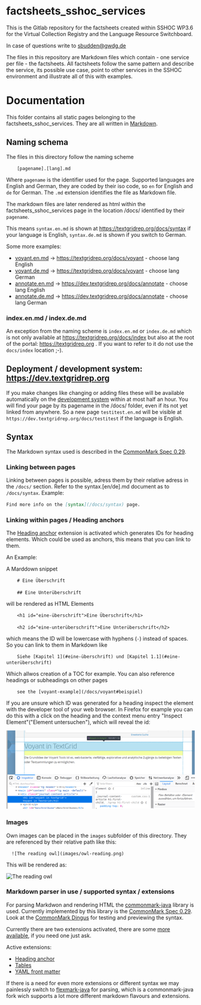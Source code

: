 # factsheets_sshoc_services

This is the Gitlab repository for the factsheets created within SSHOC WP3.6 for the Virtual Collection Registry and the Language Resource Switchboard.

In case of questions write to sbudden@gwdg.de

The files in this repository are Markdown files which contain - one service per file - the factsheets. All factsheets follow the same pattern and describe the service, its possible use case, point to other services in the SSHOC environment and illustrate all of this with examples.

# Documentation

This folder contains all static pages belonging to the factsheets_sshoc_services. They are all written in [Markdown](https://daringfireball.net/projects/markdown/).

## Naming schema

The files in this directory follow the naming scheme

        [pagename].[lang].md

Where `pagename` is the identifier used for the page. Supported languages are English and German, they are coded by their iso code, so `en` for English and `de` for German. The `.md` extension identifies the file as Markdown file.

The markdown files are later rendered as html within the factsheets_sshoc_services page in the location /docs/ identified by their `pagename`.

This means `syntax.en.md` is shown at <https://textgridrep.org/docs/syntax> if your language is English, `syntax.de.md` is shown if you switch to German.

Some more examples:
* [voyant.en.md](voyant.en.md) -> <https://textgridrep.org/docs/voyant> - choose lang English
* [voyant.de.md](voyant.de.md) -> <https://textgridrep.org/docs/voyant> - choose lang German
* [annotate.en.md](annotate.en.md) -> <https://dev.textgridrep.org/docs/annotate> - choose lang English
* [annotate.de.md](annotate.de.md) -> <https://dev.textgridrep.org/docs/annotate> - choose lang German

### index.en.md / index.de.md

An exception from the naming scheme is `index.en.md` or `index.de.md` which is not only available at <https://textgridrep.org/docs/index> but also at the root of the portal: <https://textgridrep.org> . If you want to refer to it do not use the `docs/index` location ;-).

## Deployment / development system: https://dev.textgridrep.org

If you make changes like changing or adding files these will be available automatically on the [development system](https://dev.textgridrep.org/) within at most half an hour. You will find your page by its pagename in the /docs/ folder, even if its not yet linked from anywhere. So a new page `testitest.en.md` will be visible at `https://dev.textgridrep.org/docs/testitest` if the language is English.

## Syntax

The Markdown syntax used is described in the [CommonMark Spec 0.29](https://spec.commonmark.org/0.29/).

### Linking between pages

Linking between pages is possible, adress them by their relative adress in the `/docs/` section. Refer to the syntax.[en/de].md document as to `/docs/syntax`. Example: 

```markdown
Find more info on the [syntax](/docs/syntax) page.
```
### Linking within pages / Heading anchors
The [Heading anchor](https://github.com/atlassian/commonmark-java#heading-anchor) extension is activated which generates IDs for heading elements. Which could be used as anchors, this means that you can link to them.

An Example:

A Marddown snippet

        # Eine Überschrift

        ## Eine Unterüberschrift 

will be rendered as HTML Elements

        <h1 id="eine-überschrift">Eine Überschrift</h1>
 
        <h2 id="eine-unterüberschrift">Eine Unterüberschrift</h2>

which means the ID will be lowercase with hyphens (`-`) instead of spaces. So you can link to them in Markdown like

        Siehe [Kapitel 1](#eine-überschrift) und [Kapitel 1.1](#eine-unterüberschrift)

Which allwos creation of a TOC for example. You can also reference headings or subheadings on other pages

        see the [voyant-example](/docs/voyant#beispiel)

If you are unsure which ID was generated for a heading inspect the element with the developer tool of your web browser. In Firefox for example you can do this with a click on the heading and the context menu entry "Inspect Element"("Element untersuchen"), which will reveal the id:

![inspecting the anchor id](images/inspect-anchor.png)


### Images

Own images can be placed in the `images` subfolder of this directory. They are referenced by their relative path like this:

```
  ![The reading owl](images/owl-reading.png)
```

This will be rendered as:

![The reading owl](images/owl-reading.png)

### Markdown parser in use / supported syntax / extensions

For parsing Markdwon and rendering HTML the [commonmark-java](https://github.com/atlassian/commonmark-java) library is used. Currently implemented by this library is the [CommonMark Spec 0.29](https://spec.commonmark.org/0.29/). Look at the [CommonMark Dingus](http://spec.commonmark.org/dingus/) for testing and previewing the syntax.

Currently there are two extensions activated, there are some [more available](https://github.com/atlassian/commonmark-java#extensions), if you need one just ask.

Active extensions:

* [Heading anchor](https://github.com/atlassian/commonmark-java#heading-anchor)
* [Tables](https://github.com/atlassian/commonmark-java#tables)
* [YAML front matter](https://github.com/atlassian/commonmark-java#yaml-front-matter)

If there is a need for even more extensions or different syntax we may painlessly switch to [flexmark-java](https://github.com/vsch/flexmark-java) for parsing, which is a commonmark-java fork wich supports a lot more different markdown flavours and extensions.


